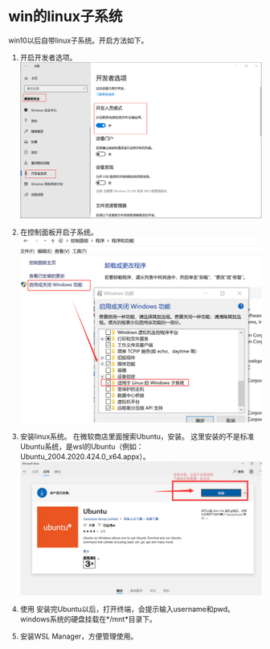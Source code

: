# win的linux子系统

win10以后自带linux子系统。开启方法如下。
1. 开启开发者选项。
![20220402151711](https://raw.githubusercontent.com/LittleMali/docs/master/mdPics/20220402151711.png)

2. 在控制面板开启子系统。
![20220402150549](https://raw.githubusercontent.com/LittleMali/docs/master/mdPics/20220402150549.png)

3. 安装linux系统。
在微软商店里面搜索Ubuntu，安装。
这里安装的不是标准Ubuntu系统，是wsl的Ubuntu（例如： Ubuntu_2004.2020.424.0_x64.appx）。
![20220402151955](https://raw.githubusercontent.com/LittleMali/docs/master/mdPics/20220402151955.png)

4. 使用
安装完Ubuntu以后，打开终端，会提示输入username和pwd。
windows系统的硬盘挂载在*/mnt*目录下。

5. 安装WSL Manager，方便管理使用。